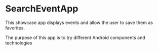 # SearchEventApp

This showcase app displays events and allow the user to save them as favorites.

The purpose of this app is to try different Android components and technologies

